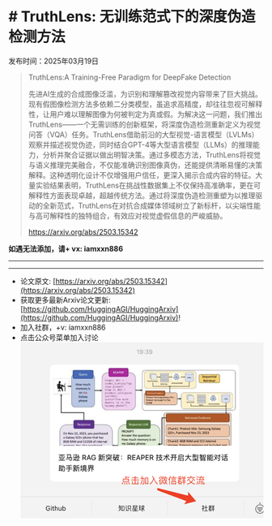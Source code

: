 # # TruthLens: 无训练范式下的深度伪造检测方法
发布时间：2025年03月19日


> TruthLens:A Training-Free Paradigm for DeepFake Detection
>
> 先进AI生成的合成图像泛滥，为识别和理解篡改视觉内容带来了巨大挑战。现有假图像检测方法多依赖二分类模型，虽追求高精度，却往往忽视可解释性，让用户难以理解图像为何被判定为真或假。为解决这一问题，我们推出TruthLens——一个无需训练的创新框架，将深度伪造检测重新定义为视觉问答（VQA）任务。TruthLens借助前沿的大型视觉-语言模型（LVLMs）观察并描述视觉伪迹，同时结合GPT-4等大型语言模型（LLMs）的推理能力，分析并聚合证据以做出明智决策。通过多模态方法，TruthLens将视觉与语义推理完美融合，不仅能准确识别图像真伪，还能提供清晰易懂的决策解释。这种透明化设计不仅增强用户信任，更深入揭示合成内容的特征。大量实验结果表明，TruthLens在挑战性数据集上不仅保持高准确率，更在可解释性方面表现卓越，超越传统方法。通过将深度伪造检测重塑为以推理驱动的全新范式，TruthLens在对抗合成媒体领域树立了新标杆，以尖端性能与高可解释性的独特组合，有效应对视觉虚假信息的严峻威胁。
>
> https://arxiv.org/abs/2503.15342

**如遇无法添加，请+ vx: iamxxn886**
<hr />


<hr />

- 论文原文: [https://arxiv.org/abs/2503.15342](https://arxiv.org/abs/2503.15342)
- 获取更多最新Arxiv论文更新: [https://github.com/HuggingAGI/HuggingArxiv](https://github.com/HuggingAGI/HuggingArxiv)!
- 加入社群，+v: iamxxn886
- 点击公众号菜单加入讨论
![](https://raw.githubusercontent.com/HuggingAGI/wx_assets/main/2024/07/31/1722434818326-94339e92-22f1-4472-9d27-fed232f70b5d.jpeg)